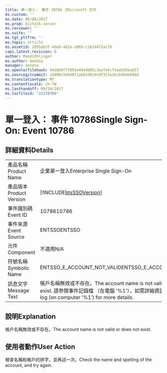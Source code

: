 ```yaml
---
title: 單一登入： 事件 10786 |Microsoft 文件
ms.custom: ''
ms.date: 06/08/2017
ms.prod: biztalk-server
ms.reviewer: ''
ms.suite: ''
ms.tgt_pltfrm: ''
ms.topic: article
ms.assetid: 205bab3f-4de0-4d2a-a969-c18144f2acf6
caps.latest.revision: 6
author: MandiOhlinger
ms.author: mandia
manager: anneta
ms.openlocfilehash: 94dd69f7f803e49a4b05c3eafe6cf4ade93bad57
ms.sourcegitcommit: cb908c540d8f1a692d01dc8f313e16cb4b4e696d
ms.translationtype: MT
ms.contentlocale: zh-TW
ms.lasthandoff: 09/20/2017
ms.locfileid: "22278766"
---
```

# <a name="single-sign-on-event-10786"></a><span data-ttu-id="c0e1b-102">單一登入： 事件 10786</span><span class="sxs-lookup"><span data-stu-id="c0e1b-102">Single Sign-On: Event 10786</span></span>
## <a name="details"></a><span data-ttu-id="c0e1b-103">詳細資料</span><span class="sxs-lookup"><span data-stu-id="c0e1b-103">Details</span></span>  
  
|||  
|-|-|  
|<span data-ttu-id="c0e1b-104">產品名稱</span><span class="sxs-lookup"><span data-stu-id="c0e1b-104">Product Name</span></span>|<span data-ttu-id="c0e1b-105">企業單一登入</span><span class="sxs-lookup"><span data-stu-id="c0e1b-105">Enterprise Single Sign-On</span></span>|  
|<span data-ttu-id="c0e1b-106">產品版本</span><span class="sxs-lookup"><span data-stu-id="c0e1b-106">Product Version</span></span>|[!INCLUDE[btsSSOVersion](../includes/btsssoversion-md.md)]|  
|<span data-ttu-id="c0e1b-107">事件識別碼</span><span class="sxs-lookup"><span data-stu-id="c0e1b-107">Event ID</span></span>|<span data-ttu-id="c0e1b-108">10786</span><span class="sxs-lookup"><span data-stu-id="c0e1b-108">10786</span></span>|  
|<span data-ttu-id="c0e1b-109">事件來源</span><span class="sxs-lookup"><span data-stu-id="c0e1b-109">Event Source</span></span>|<span data-ttu-id="c0e1b-110">ENTSSO</span><span class="sxs-lookup"><span data-stu-id="c0e1b-110">ENTSSO</span></span>|  
|<span data-ttu-id="c0e1b-111">元件</span><span class="sxs-lookup"><span data-stu-id="c0e1b-111">Component</span></span>|<span data-ttu-id="c0e1b-112">不適用</span><span class="sxs-lookup"><span data-stu-id="c0e1b-112">N/A</span></span>|  
|<span data-ttu-id="c0e1b-113">符號名稱</span><span class="sxs-lookup"><span data-stu-id="c0e1b-113">Symbolic Name</span></span>|<span data-ttu-id="c0e1b-114">ENTSSO_E_ACCOUNT_NOT_VALID</span><span class="sxs-lookup"><span data-stu-id="c0e1b-114">ENTSSO_E_ACCOUNT_NOT_VALID</span></span>|  
|<span data-ttu-id="c0e1b-115">訊息文字</span><span class="sxs-lookup"><span data-stu-id="c0e1b-115">Message Text</span></span>|<span data-ttu-id="c0e1b-116">帳戶名稱無效或不存在。</span><span class="sxs-lookup"><span data-stu-id="c0e1b-116">The account name is not valid or does not exist.</span></span> <span data-ttu-id="c0e1b-117">請參閱事件記錄檔 （在電腦 '%1'），如需詳細資訊。</span><span class="sxs-lookup"><span data-stu-id="c0e1b-117">See the event log (on computer ‘%1’) for more details.</span></span>|  
  
## <a name="explanation"></a><span data-ttu-id="c0e1b-118">說明</span><span class="sxs-lookup"><span data-stu-id="c0e1b-118">Explanation</span></span>  
 <span data-ttu-id="c0e1b-119">帳戶名稱無效或不存在。</span><span class="sxs-lookup"><span data-stu-id="c0e1b-119">The account name is not valid or does not exist.</span></span>  
  
## <a name="user-action"></a><span data-ttu-id="c0e1b-120">使用者動作</span><span class="sxs-lookup"><span data-stu-id="c0e1b-120">User Action</span></span>  
 <span data-ttu-id="c0e1b-121">檢查名稱和帳戶的拼字，並再試一次。</span><span class="sxs-lookup"><span data-stu-id="c0e1b-121">Check the name and spelling of the account, and try again.</span></span>